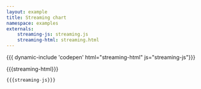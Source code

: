 ```yaml
---
layout: example
title: Streaming chart
namespace: examples
externals:
    streaming-js: streaming.js
    streaming-html: streaming.html
---
```


{{{ dynamic-include 'codepen' html="streaming-html" js="streaming-js"}}}

{{{streaming-html}}}

<script>
{{{streaming-js}}}
</script>

```js
{{{streaming-js}}}
```
